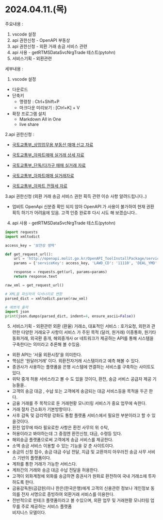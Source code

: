 

# 2024.04.11.(목)
주요내용 : 
1. vscode 설정
2. api 권한신청 - OpenAPI 부동상
3. api 권한신청 - 외환 거래 송금 서비스 관련
4. api 사용 - getRTMSDataSvcNrgTrade 테스트(pytohn)
5. 서비스기획 - 외환관련

세부내용 : 
1. vscode 설정
- 다운로드
- 단축키
  - 명령창 : Ctrl+Shift+P
  - 마크다운 미리보기 : [Ctrl+K] + V
- 확장 프로그램 설치
  - Markdown All in One
  - live share

2.api 권한신청 : 
- [국토교통부_상업업무용 부동산 매매 신고 자료](https://www.data.go.kr/tcs/dss/selectApiDataDetailView.do?publicDataPk=15057267#tab_layer_recommend_data)

- [국토교통부_아파트매매 실거래 상세 자료](https://www.data.go.kr/tcs/dss/selectApiDataDetailView.do?publicDataPk=15057511)

- [국토교통부_단독/다가구 매매 실거래 자료](https://www.data.go.kr/tcs/dss/selectApiDataDetailView.do?publicDataPk=15058022)

- [국토교통부_아파트매매 실거래자료](https://www.data.go.kr/tcs/dss/selectApiDataDetailView.do?publicDataPk=15057511)

- [국토교통부_아파트 전월세 자료](https://www.data.go.kr/tcs/dss/selectApiDataDetailView.do?publicDataPk=15058017)


3.api 권한신청 (외환 거래 송금 서비스 권한 획득 관련 이슈 사항 알려드립니다..)
- 업비트 OpenApi 신분증 확인 되지 않아 OpenAPI 가 사용이 불가하여  현재 권환 획득
하기가 어려움에 있음. 고객 인증 완료후 다시 시도 해 보겠습니다..

4. api 사용 - getRTMSDataSvcNrgTrade 테스트(pytohn)
```python
import requests
import xmltodict

access_key = '보안상 생략'

def get_request_url():
    url = 'http://openapi.molit.go.kr/OpenAPI_ToolInstallPackage/service/rest/RTMSOBJSvc/getRTMSDataSvcNrgTrade'
    params = {'serviceKey': access_key, 'LAWD_CD': '11110', 'DEAL_YMD': '201511'}

    response = requests.get(url, params=params)
    return response.text

raw_xml = get_request_url()

# XML을 파싱하여 딕셔너리로 변환
parsed_dict = xmltodict.parse(raw_xml)

# 예쁘게 출력
import json
print(json.dumps(parsed_dict, indent=4, ensure_ascii=False))
```

5. 서비스기획 - 외환관련
외환 (환율) 거래소, 
  대표적인 서비스 : 호가요청, 외한과 관련한 다양한 거래요구 사항이 서비스 가 주된 목적 (달러, 원거래)
  이종통화, 원기타동화거래, 외국환 중개,
  해외중개사 or 네트워크가 제공하는 API를 통해 시스템을 
  구축한다는 의미라고 추론해 볼 수있음.
- 외환 API는 ‘서울 외환시장’을 의미한다. 
- 핵심은 ‘원달러거래’ 이다. 
  외환전자거래 시스템이라고 예측 해볼 수 있다. 
- 증권사가 사용하는 플랫폼을 은행 시스템에 연결하는 
  서비스를 구축하는 사이트도 있다. 
- 위탁 중개 허용 서비스라고 볼 수 도 있을 것이다, 
  환전, 송금 서비스 공급자 제공 기능들을..
- 고객의 송금 대금 , 수납 또는 고객에게 송금되는 대금 서비스등을 목적을 두곤 한다.
- 금융 거래를 주 목적으로 둔 거래현황 모니터링 서비스가 
  중요 업무에 속한다. 
- 거래 절차 간소화가 기본방향이다. 
- 사후 감독 및 감리역량 강화도 통합 플랫폼 서비스에서 
  필요한 부분이라고 할 수 있을것이다. 
- 환전 업무에 따라 필요로한 사항은 환전 사무의 위 수탁, 
- 허용이라고 봐야하는데 그 중점엔 환전신청, 대금, 수령등
  있다.
- 해외송금 플랫폼으로써 고객에게 송금 서비스를  제공한다. 
- 소액 송금 서비스 이용할 수 있는 기능을 갖 춘 사이트이다.
- 송금의 신청 접수, 송금 대금 수납 전달, 지급 및 교환까지 아우러진 송금 사무 서비스 기반의 플랫폼이다. 
- 계좌를 통한 거래가 가능한 서비스다.
- 계좌간의 거래와 송금 대금 수납 전달을 허용한다.
- 고객이 외화계정에 외화를 송금하면 증권사가 원화로 환전하여 국내 거래소에 투자하도록 한다.
- 금융감독원(금감원)이나 한은(한국은행)에게 고객의 신용관련 정보나 개인정보 동의를 전자 서명으로 증빙하여 
  외환거래 서비스를 이용한다. 
- 전반적으로 핀테크 플랫폼이라고 볼 수있으며, 외환 업무 및 거래현황 모니터링 업무를 주로 제공하는 서비스 플랫폼    
  비지니스 모델이다. 